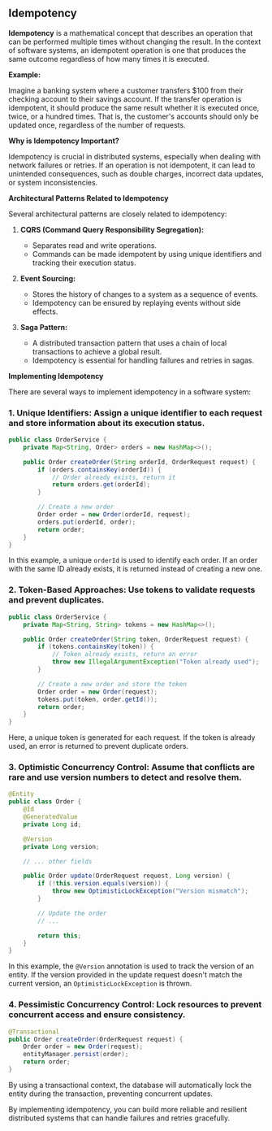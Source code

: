 ## Idempotency

**Idempotency** is a mathematical concept that describes an operation that can be performed multiple times without changing the result. In the context of software systems, an idempotent operation is one that produces the same outcome regardless of how many times it is executed.

**Example:**

Imagine a banking system where a customer transfers $100 from their checking account to their savings account. If the transfer operation is idempotent, it should produce the same result whether it is executed once, twice, or a hundred times. That is, the customer's accounts should only be updated once, regardless of the number of requests.

**Why is Idempotency Important?**

Idempotency is crucial in distributed systems, especially when dealing with network failures or retries. If an operation is not idempotent, it can lead to unintended consequences, such as double charges, incorrect data updates, or system inconsistencies.

**Architectural Patterns Related to Idempotency**

Several architectural patterns are closely related to idempotency:

1. **CQRS (Command Query Responsibility Segregation):**
   * Separates read and write operations.
   * Commands can be made idempotent by using unique identifiers and tracking their execution status.

2. **Event Sourcing:**
   * Stores the history of changes to a system as a sequence of events.
   * Idempotency can be ensured by replaying events without side effects.

3. **Saga Pattern:**
   * A distributed transaction pattern that uses a chain of local transactions to achieve a global result.
   * Idempotency is essential for handling failures and retries in sagas.

**Implementing Idempotency**

There are several ways to implement idempotency in a software system:

### **1. Unique Identifiers:** Assign a unique identifier to each request and store information about its execution status.

```java
public class OrderService {
    private Map<String, Order> orders = new HashMap<>();

    public Order createOrder(String orderId, OrderRequest request) {
        if (orders.containsKey(orderId)) {
            // Order already exists, return it
            return orders.get(orderId);
        }

        // Create a new order
        Order order = new Order(orderId, request);
        orders.put(orderId, order);
        return order;
    }
}
```

In this example, a unique `orderId` is used to identify each order. If an order with the same ID already exists, it is returned instead of creating a new one.

### **2. Token-Based Approaches:** Use tokens to validate requests and prevent duplicates.

```java
public class OrderService {
    private Map<String, String> tokens = new HashMap<>();

    public Order createOrder(String token, OrderRequest request) {
        if (tokens.containsKey(token)) {
            // Token already exists, return an error
            throw new IllegalArgumentException("Token already used");
        }

        // Create a new order and store the token
        Order order = new Order(request);
        tokens.put(token, order.getId());
        return order;
    }
}
```

Here, a unique token is generated for each request. If the token is already used, an error is returned to prevent duplicate orders.

### **3. Optimistic Concurrency Control:** Assume that conflicts are rare and use version numbers to detect and resolve them.

```java
@Entity
public class Order {
    @Id
    @GeneratedValue
    private Long id;

    @Version
    private Long version;

    // ... other fields

    public Order update(OrderRequest request, Long version) {
        if (!this.version.equals(version)) {
            throw new OptimisticLockException("Version mismatch");
        }

        // Update the order
        // ...

        return this;
    }
}
```

In this example, the `@Version` annotation is used to track the version of an entity. If the version provided in the update request doesn't match the current version, an `OptimisticLockException` is thrown.

### **4. Pessimistic Concurrency Control:** Lock resources to prevent concurrent access and ensure consistency.

```java
@Transactional
public Order createOrder(OrderRequest request) {
    Order order = new Order(request);
    entityManager.persist(order);
    return order;
}
```

By using a transactional context, the database will automatically lock the entity during the transaction, preventing concurrent updates.

By implementing idempotency, you can build more reliable and resilient distributed systems that can handle failures and retries gracefully.
